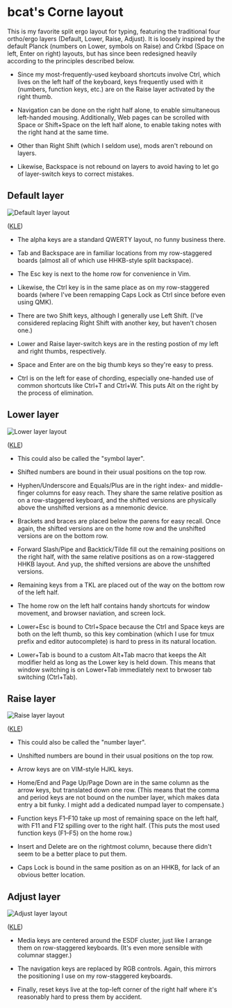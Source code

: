 # bcat's Corne layout

This is my favorite split ergo layout for typing, featuring the traditional
four ortho/ergo layers (Default, Lower, Raise, Adjust). It is loosely inspired
by the default Planck (numbers on Lower, symbols on Raise) and Crkbd (Space on
left, Enter on right) layouts, but has since been redesigned heavily according
to the principles described below.

* Since my most-frequently-used keyboard shortcuts involve Ctrl, which lives on
the left half of the keyboard, keys frequently used with it (numbers, function
keys, etc.) are on the Raise layer activated by the right thumb.

* Navigation can be done on the right half alone, to enable simultaneous
left-handed mousing. Additionally, Web pages can be scrolled with Space or
Shift+Space on the left half alone, to enable taking notes with the right hand
at the same time.

* Other than Right Shift (which I seldom use), mods aren't rebound on layers.

* Likewise, Backspace is not rebound on layers to avoid having to let go of
layer-switch keys to correct mistakes.

## Default layer

![Default layer layout](https://i.imgur.com/g5N7g8D.png)

([KLE](http://www.keyboard-layout-editor.com/#/gists/08d9827d916662a9414f48805aa895a5))

* The alpha keys are a standard QWERTY layout, no funny business there.

* Tab and Backspace are in familiar locations from my row-staggered boards
(almost all of which use HHKB-style split backspace).

* The Esc key is next to the home row for convenience in Vim.

* Likewise, the Ctrl key is in the same place as on my row-staggered boards
(where I've been remapping Caps Lock as Ctrl since before even using QMK).

* There are two Shift keys, although I generally use Left Shift. (I've
considered replacing Right Shift with another key, but haven't chosen one.)

* Lower and Raise layer-switch keys are in the resting postion of my left and
right thumbs, respectively.

* Space and Enter are on the big thumb keys so they're easy to press.

* Ctrl is on the left for ease of chording, especially one-handed use of common
shortcuts like Ctrl+T and Ctrl+W. This puts Alt on the right by the process of
elimination.

## Lower layer

![Lower layer layout](https://i.imgur.com/djIkwsa.png)

([KLE](http://www.keyboard-layout-editor.com/#/gists/c3fba5eaa2cd70fdfbdbc0f9e34d3bc0))

* This could also be called the "symbol layer".

* Shifted numbers are bound in their usual positions on the top row.

* Hyphen/Underscore and Equals/Plus are in the right index- and middle-finger
columns for easy reach. They share the same relative position as on a
row-staggered keyboard, and the shifted versions are physically above the
unshifted versions as a mnemonic device.

* Brackets and braces are placed below the parens for easy recall. Once again,
the shifted versions are on the home row and the unshifted versions are on the
bottom row.

* Forward Slash/Pipe and Backtick/Tilde fill out the remaining positions on the
right half, with the same relative positions as on a row-staggered HHKB layout.
And yup, the shifted versions are above the unshifted versions.

* Remaining keys from a TKL are placed out of the way on the bottom row of the
left half.

* The home row on the left half contains handy shortcuts for window movement,
and browser naviation, and screen lock.

* Lower+Esc is bound to Ctrl+Space because the Ctrl and Space keys are both on
the left thumb, so this key combination (which I use for tmux prefix and editor
autocomplete) is hard to press in its natural location.

* Lower+Tab is bound to a custom Alt+Tab macro that keeps the Alt modifier held
as long as the Lower key is held down. This means that window switching is on
Lower+Tab immediately next to brwoser tab switching (Ctrl+Tab).

## Raise layer

![Raise layer layout](https://i.imgur.com/VNEiV9A.png)

([KLE](http://www.keyboard-layout-editor.com/#/gists/08b44355d4ca85d294bad9e2821f91d7))

* This could also be called the "number layer".

* Unshifted numbers are bound in their usual positions on the top row.

* Arrow keys are on VIM-style HJKL keys.

* Home/End and Page Up/Page Down are in the same column as the arrow keys, but
translated down one row. (This means that the comma and period keys are not
bound on the number layer, which makes data entry a bit funky. I might add a
dedicated numpad layer to compensate.)

* Function keys F1–F10 take up most of remaining space on the left half, with
F11 and F12 spilling over to the right half. (This puts the most used function
keys (F1–F5) on the home row.)

* Insert and Delete are on the rightmost column, because there didn't seem to
be a better place to put them.

* Caps Lock is bound in the same position as on an HHKB, for lack of an obvious better location.

## Adjust layer

![Adjust layer layout](https://i.imgur.com/LEHM4DU.png)

([KLE](http://www.keyboard-layout-editor.com/#/gists/77e7572e077b36a23eb2086017e16fee))

* Media keys are centered around the ESDF cluster, just like I arrange them on
row-staggered keyboards. (It's even more sensible with columnar stagger.)

* The navigation keys are replaced by RGB controls. Again, this mirrors the
positioning I use on my row-staggered keyboards.

* Finally, reset keys live at the top-left corner of the right half where it's
reasonably hard to press them by accident.
